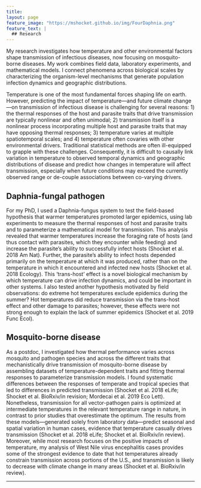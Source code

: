 ```yaml
---
title:
layout: page
feature_image: "https://mshocket.github.io/img/FourDaphnia.png"
feature_text: |
  ## Research
---
```


My research investigates how temperature and other environmental factors shape transmission of infectious diseases, now focusing on mosquito-borne diseases. My work combines field data, laboratory experiments, and mathematical models. I connect phenomena across biological scales by characterizing the organism-level mechanisms that generate population infection dynamics and geographic distributions.

Temperature is one of the most fundamental forces shaping life on earth. However, predicting the impact of temperature—and future climate change—on transmission of infectious disease is challenging for several reasons: 1) the thermal responses of the host and parasite traits that drive transmission are typically nonlinear and often unimodal; 2) transmission itself is a nonlinear process incorporating multiple host and parasite traits that may have opposing thermal responses; 3) temperature varies at multiple spatiotemporal scales; and 4) temperature often covaries with other environmental drivers. Traditional statistical methods are often ill-equipped to grapple with these challenges. Consequently, it is difficult to causally link variation in temperature to observed temporal dynamics and geographic distributions of disease and predict how changes in temperature will affect transmission, especially when future conditions may exceed the currently observed range or de-couple associations between co-varying drivers.

## Daphnia-fungal pathogen
For my PhD, I used a Daphnia-fungus system to test the field-based hypothesis that warmer temperatures promoted larger epidemics, using lab experiments to measure the thermal responses of host and parasite traits and to parameterize a mathematical model for transmission. This analysis revealed that warmer temperatures increase the foraging rate of hosts (and thus contact with parasites, which they encounter while feeding) and increase the parasite’s ability to successfully infect hosts (Shocket et al. 2018 Am Nat). Further, the parasite’s ability to infect hosts depended primarily on the temperature at which it was produced, rather than on the temperature in which it encountered and infected new hosts (Shocket et al. 2018 Ecology). This ‘trans-host’ effect is a novel biological mechanism by which temperature can drive infection dynamics, and could be important in other systems. I also tested another hypothesis motivated by field observations: do extreme hot temperatures exclude epidemics during the summer? Hot temperatures did reduce transmission via the trans-host effect and other damage to parasites; however, these effects were not strong enough to explain the lack of summer epidemics (Shocket et al. 2019 Func Ecol).

## Mosquito-borne disease
As a postdoc, I investigated how thermal performance varies across mosquito and pathogen species and across the different traits that mechanistically drive transmission of mosquito-borne disease by assembling datasets of temperature-dependent traits and fitting thermal responses to parameterize transmission models. I found systematic differences between the responses of temperate and tropical species that led to differences in predicted transmission (Shocket et al. 2018 eLife; Shocket et al. BioRxiv/in revision; Mordecai et al. 2019 Eco Lett). Nonetheless, transmission for all vector-pathogen pairs is optimized at intermediate temperatures in the relevant temperature range in nature, in contrast to prior studies that overestimate the optimum. The results from these models—generated solely from  laboratory data—predict seasonal and spatial variation in human cases, evidence that temperature casually drives transmission (Shocket et al. 2018 eLife; Shocket et al. BioRxiv/in review). Moreover, while most research focuses on the positive impacts of temperature, my analysis of West Nile virus encephalitis cases provides some of the strongest evidence to date that hot temperatures already constrain transmission across portions of the U.S., and transmission is likely to decrease with climate change in many areas (Shocket et al. BioRxiv/in review).

---

<!-- **Bold**

_Italics_

~~Strikethrough~~

[Test](https://mshocket.github.io)

|Table|Test|1  |
|----:|:--:|:--|
| Cool! | 12345| Things | -->
